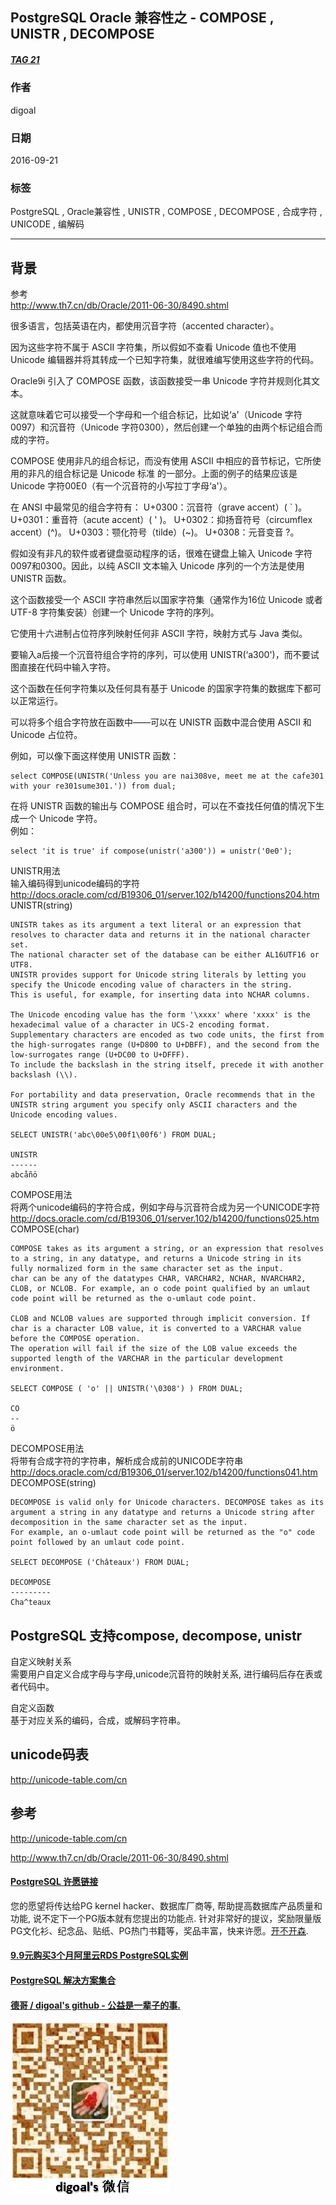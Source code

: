 ## PostgreSQL Oracle 兼容性之 - COMPOSE , UNISTR , DECOMPOSE    
##### [TAG 21](../class/21.md)
            
### 作者           
digoal            
            
### 日期          
2016-09-21          
            
### 标签          
PostgreSQL , Oracle兼容性 , UNISTR , COMPOSE , DECOMPOSE , 合成字符 , UNICODE , 编解码      
            
----          
            
## 背景    
参考    
http://www.th7.cn/db/Oracle/2011-06-30/8490.shtml    
    
很多语言，包括英语在内，都使用沉音字符（accented character）。    
    
因为这些字符不属于 ASCII 字符集，所以假如不查看 Unicode 值也不使用 Unicode 编辑器并将其转成一个已知字符集，就很难编写使用这些字符的代码。     
    
Oracle9i 引入了 COMPOSE 函数，该函数接受一串 Unicode 字符并规则化其文本。    
    
这就意味着它可以接受一个字母和一个组合标记，比如说‘a'（Unicode 字符0097）和沉音符（Unicode 字符0300），然后创建一个单独的由两个标记组合而成的字符。    
    
COMPOSE 使用非凡的组合标记，而没有使用 ASCII 中相应的音节标记，它所使用的非凡的组合标记是 Unicode 标准 的一部分。上面的例子的结果应该是 Unicode 字符00E0（有一个沉音符的小写拉丁字母‘a'）。    
    
在 ANSI 中最常见的组合字符有： U+0300：沉音符（grave accent）( ` )。 U+0301：重音符（acute accent）( ' )。 U+0302：抑扬音符号（circumflex accent）(^)。 U+0303：颚化符号（tilde）(~)。 U+0308：元音变音 ?。    
  
假如没有非凡的软件或者键盘驱动程序的话，很难在键盘上输入 Unicode 字符0097和0300。因此，以纯 ASCII 文本输入 Unicode 序列的一个方法是使用 UNISTR 函数。  
  
这个函数接受一个 ASCII 字符串然后以国家字符集（通常作为16位 Unicode 或者 UTF-8 字符集安装）创建一个 Unicode 字符的序列。  
  
它使用十六进制占位符序列映射任何非 ASCII 字符，映射方式与 Java 类似。   
  
要输入a后接一个沉音符组合字符的序列，可以使用 UNISTR(‘a300')，而不要试图直接在代码中输入字符。  
  
这个函数在任何字符集以及任何具有基于 Unicode 的国家字符集的数据库下都可以正常运行。  
  
可以将多个组合字符放在函数中――可以在 UNISTR 函数中混合使用 ASCII 和 Unicode 占位符。  
  
例如，可以像下面这样使用 UNISTR 函数：  
```
select COMPOSE(UNISTR('Unless you are nai308ve, meet me at the cafe301 with your re301sume301.')) from dual;   
```
  
在将 UNISTR 函数的输出与 COMPOSE 组合时，可以在不查找任何值的情况下生成一个 Unicode 字符。  
例如：   
```
select 'it is true' if compose(unistr('a300')) = unistr('0e0');   
```
  
UNISTR用法    
输入编码得到unicode编码的字符  
http://docs.oracle.com/cd/B19306_01/server.102/b14200/functions204.htm  
UNISTR(string)    
```
UNISTR takes as its argument a text literal or an expression that resolves to character data and returns it in the national character set. 
The national character set of the database can be either AL16UTF16 or UTF8. 
UNISTR provides support for Unicode string literals by letting you specify the Unicode encoding value of characters in the string. 
This is useful, for example, for inserting data into NCHAR columns.

The Unicode encoding value has the form '\xxxx' where 'xxxx' is the hexadecimal value of a character in UCS-2 encoding format. 
Supplementary characters are encoded as two code units, the first from the high-surrogates range (U+D800 to U+DBFF), and the second from the low-surrogates range (U+DC00 to U+DFFF). 
To include the backslash in the string itself, precede it with another backslash (\\).

For portability and data preservation, Oracle recommends that in the UNISTR string argument you specify only ASCII characters and the Unicode encoding values.

SELECT UNISTR('abc\00e5\00f1\00f6') FROM DUAL;

UNISTR
------
abcåñö
```
  
COMPOSE用法  
将两个unicode编码的字符合成，例如字母与沉音符合成为另一个UNICODE字符  
http://docs.oracle.com/cd/B19306_01/server.102/b14200/functions025.htm  
COMPOSE(char)  
```
COMPOSE takes as its argument a string, or an expression that resolves to a string, in any datatype, and returns a Unicode string in its fully normalized form in the same character set as the input. 
char can be any of the datatypes CHAR, VARCHAR2, NCHAR, NVARCHAR2, CLOB, or NCLOB. For example, an o code point qualified by an umlaut code point will be returned as the o-umlaut code point.

CLOB and NCLOB values are supported through implicit conversion. If char is a character LOB value, it is converted to a VARCHAR value before the COMPOSE operation. 
The operation will fail if the size of the LOB value exceeds the supported length of the VARCHAR in the particular development environment.

SELECT COMPOSE ( 'o' || UNISTR('\0308') ) FROM DUAL; 

CO 
-- 
ö 
```
   
DECOMPOSE用法  
将带有合成字符的字符串，解析成合成前的UNICODE字符串  
http://docs.oracle.com/cd/B19306_01/server.102/b14200/functions041.htm  
DECOMPOSE(string)  
```
DECOMPOSE is valid only for Unicode characters. DECOMPOSE takes as its argument a string in any datatype and returns a Unicode string after decomposition in the same character set as the input. 
For example, an o-umlaut code point will be returned as the "o" code point followed by an umlaut code point.

SELECT DECOMPOSE ('Châteaux') FROM DUAL; 

DECOMPOSE
---------
Cha^teaux
```
  
## PostgreSQL 支持compose, decompose, unistr  
自定义映射关系  
需要用户自定义合成字母与字母,unicode沉音符的映射关系, 进行编码后存在表或者代码中。   
  
自定义函数  
基于对应关系的编码，合成，或解码字符串。  
  
## unicode码表
http://unicode-table.com/cn    
  
## 参考
http://unicode-table.com/cn  
  
http://www.th7.cn/db/Oracle/2011-06-30/8490.shtml    
  
  
  
  
  
  
  
  
  
  
  
  
  
  
  
  
  
  
  
  
  
  
  
  
  
  
  
  
  
  
  
  
  
  
  
  
  
  
  
  
  
  
  
  
  
  
  
  
  
  
  
  
  
  
  
  
  
  
  
  
  
  
  
  
  
  
  
  
  
  
  
  
  
  
  
  
#### [PostgreSQL 许愿链接](https://github.com/digoal/blog/issues/76 "269ac3d1c492e938c0191101c7238216")
您的愿望将传达给PG kernel hacker、数据库厂商等, 帮助提高数据库产品质量和功能, 说不定下一个PG版本就有您提出的功能点. 针对非常好的提议，奖励限量版PG文化衫、纪念品、贴纸、PG热门书籍等，奖品丰富，快来许愿。[开不开森](https://github.com/digoal/blog/issues/76 "269ac3d1c492e938c0191101c7238216").  
  
  
#### [9.9元购买3个月阿里云RDS PostgreSQL实例](https://www.aliyun.com/database/postgresqlactivity "57258f76c37864c6e6d23383d05714ea")
  
  
#### [PostgreSQL 解决方案集合](https://yq.aliyun.com/topic/118 "40cff096e9ed7122c512b35d8561d9c8")
  
  
#### [德哥 / digoal's github - 公益是一辈子的事.](https://github.com/digoal/blog/blob/master/README.md "22709685feb7cab07d30f30387f0a9ae")
  
  
![digoal's wechat](../pic/digoal_weixin.jpg "f7ad92eeba24523fd47a6e1a0e691b59")
  
